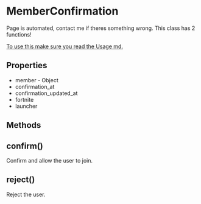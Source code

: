 # MemberConfirmation
Page is automated, contact me if theres something wrong.
This class has 2 functions!

[To use this make sure you read the Usage md.](https://stoplight.io/p/docs/gh/teenari/fortnitenode/docs/Usage.md?srn=gh/teenari/fortnitenode/docs/Usage.md&group=master)

## Properties
- member - Object
- confirmation_at
- confirmation_updated_at
- fortnite
- launcher

## Methods

## confirm()
Confirm and allow the user to join.

## reject()
Reject the user.